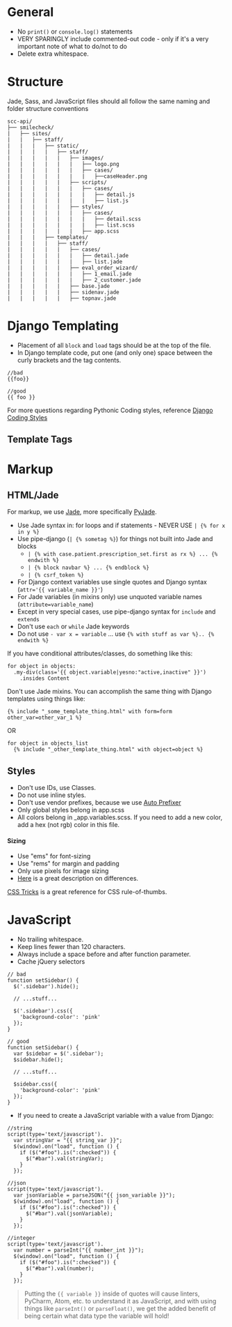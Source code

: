 # General
* No `print()` or `console.log()` statements
* VERY SPARINGLY include commented-out code - only if it's a very important note of what to do/not to do
* Delete extra whitespace. 

# Structure
Jade, Sass, and JavaScript files should all follow the same naming and folder structure conventions
```
scc-api/
├── smilecheck/
|   ├── sites/
|   |   ├── staff/
|   |   |   ├── static/
|   |   |   |   ├── staff/
|   |   |   |   |   ├── images/
|   |   |   |   |   |   ├── logo.png
|   |   |   |   |   |   ├── cases/
|   |   |   |   |   |   |   ├──caseHeader.png
|   |   |   |   |   ├── scripts/
|   |   |   |   |   |   ├── cases/
|   |   |   |   |   |   |   ├── detail.js
|   |   |   |   |   |   |   ├── list.js
|   |   |   |   |   ├── styles/
|   |   |   |   |   |   ├── cases/
|   |   |   |   |   |   |   ├── detail.scss
|   |   |   |   |   |   |   ├── list.scss
|   |   |   |   |   |   ├── app.scss
|   |   |   ├── templates/
|   |   |   |   ├── staff/
|   |   |   |   |   ├── cases/
|   |   |   |   |   |   ├── detail.jade
|   |   |   |   |   |   ├── list.jade
|   |   |   |   |   ├── eval_order_wizard/
|   |   |   |   |   |   ├── 1_email.jade
|   |   |   |   |   |   ├── 2_customer.jade
|   |   |   |   |   ├── base.jade
|   |   |   |   |   ├── sidenav.jade
|   |   |   |   |   ├── topnav.jade
```

# Django Templating
* Placement of all `block` and `load` tags should be at the top of the file.
* In Django template code, put one (and only one) space between the curly brackets and the tag contents.
```
//bad
{{foo}}

//good
{{ foo }}
```

For more questions regarding Pythonic Coding styles, reference [Django Coding Styles](https://docs.djangoproject.com/en/1.9/internals/contributing/writing-code/coding-style/)
## Template Tags

# Markup
## HTML/Jade 
For markup, we use [Jade](http://jade-lang.com/), more specifically [PyJade](https://github.com/syrusakbary/pyjade).

* Use Jade syntax in: for loops and if statements - NEVER USE `| {% for x in y %}`
* Use pipe-django (`| {% sometag %}`) for things not built into Jade and blocks
  * `| {% with case.patient.prescription_set.first as rx %} ... {% endwith %}`
  * `| {% block navbar %} ... {% endblock %}`
  * `| {% csrf_token %}`
* For Django context variables use single quotes and Django syntax (`attr='{{ variable_name }}'`)
* For Jade variables (in mixins only) use unquoted variable names (`attribute=variable_name`)
* Except in very special cases, use pipe-django syntax for `include` and `extends`
* Don't use `each` or `while` Jade keywords
* Do not use `- var x = variable` ... use `{% with stuff as var %}.. {% endwith %}`

If you have conditional attributes/classes, do something like this:
```
for object in objects:
  .my-div(class='{{ object.variable|yesno:"active,inactive" }}')
    .insides Content
```

Don't use Jade mixins.  You can accomplish the same thing with Django templates using things like:
```
{% include "_some_template_thing.html" with form=form other_var=other_var_1 %}
```
OR
```
for object in objects_list
  {% include "_other_template_thing.html" with object=object %}
```

## Styles
* Don't use IDs, use Classes.
* Do not use inline styles. 
* Don't use vendor prefixes, because we use [Auto Prefixer](https://css-tricks.com/autoprefixer/)
* Only global styles belong in app.scss
* All colors belong in _app.variables.scss. If you need to add a new color, add a hex (not rgb) color in this file.

#### Sizing
* Use "ems" for font-sizing
* Use "rems" for margin and padding
* Only use pixels for image sizing
* [Here](https://j.eremy.net/confused-about-rem-and-em/) is a great description on differences.

[CSS Tricks](https://css-tricks.com/) is a great reference for CSS rule-of-thumbs.

# JavaScript
* No trailing whitespace.
* Keep lines fewer than 120 characters.
* Always include a space before and after function parameter.
* Cache jQuery selectors

```
// bad
function setSidebar() {
  $('.sidebar').hide();

  // ...stuff...

  $('.sidebar').css({
    'background-color': 'pink'
  });
}

// good
function setSidebar() {
  var $sidebar = $('.sidebar');
  $sidebar.hide();

  // ...stuff...

  $sidebar.css({
    'background-color': 'pink'
  });
}
```

* If you need to create a JavaScript variable with a value from Django:
```
//string
script(type='text/javascript').
  var stringVar = "{{ string_var }}";
  $(window).on("load", function () {
    if ($("#foo").is(":checked")) {
      $("#bar").val(stringVar);
    }
  });

//json
script(type='text/javascript').
  var jsonVariable = parseJSON("{{ json_variable }}");
  $(window).on("load", function () {
    if ($("#foo").is(":checked")) {
      $("#bar").val(jsonVariable);
    }
  });

//integer
script(type='text/javascript').
  var number = parseInt("{{ number_int }}");
  $(window).on("load", function () {
    if ($("#foo").is(":checked")) {
      $("#bar").val(number);
    }
  });
```
> Putting the `{{ variable }}` inside of quotes will cause linters, PyCharm, Atom, etc. to understand it as JavaScript, and with using things like `parseInt()` or `parseFloat()`, we get the added benefit of being certain what data type the variable will hold!